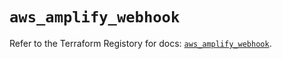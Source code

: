 # `aws_amplify_webhook`

Refer to the Terraform Registory for docs: [`aws_amplify_webhook`](https://registry.terraform.io/providers/hashicorp/aws/5.17.0/docs/resources/amplify_webhook).
